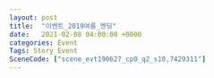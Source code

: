 ```yaml
---
layout: post
title:  "이벤트_2019여름_엔딩"
date:   2021-02-08 04:00:00 +0000
categories: Event
Tags: Story Event
SceneCode: ["scene_evt190627_cp0_q2_s10,7429311"]
---
```

